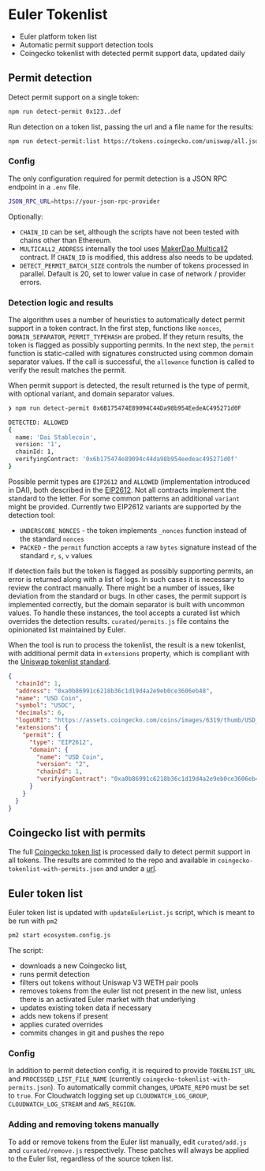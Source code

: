 # Euler Tokenlist

- Euler platform token list
- Automatic permit support detection tools
- Coingecko tokenlist with detected permit support data, updated daily

## Permit detection
Detect permit support on a single token:
```bash
npm run detect-permit 0x123..def
```

Run detection on a token list, passing the url and a file name for the results:
```bash
npm run detect-permit:list https://tokens.coingecko.com/uniswap/all.json coingecko-tokenlist-with-permits.json
```

### Config
The only configuration required for permit detection is a JSON RPC endpoint in a `.env` file.

```bash
JSON_RPC_URL=https://your-json-rpc-provider
```

Optionally:
- `CHAIN_ID` can be set, although the scripts have not been tested with chains other than Ethereum.
- `MULTICALL2_ADDRESS` internally the tool uses [MakerDao Multicall2](https://github.com/makerdao/multicall/blob/master/src/Multicall2.sol) contract. If `CHAIN_ID` is modified, this address also needs to be updated.
- `DETECT_PERMIT_BATCH_SIZE` controls the number of tokens processed in parallel. Default is 20, set to lower value in case of network / provider errors.

### Detection logic and results
The algorithm uses a number of heuristics to automatically detect permit support in a token contract. In the first step, functions like `nonces`, `DOMAIN_SEPARATOR`, `PERMIT_TYPEHASH` are probed. If they return results, the token is flagged as possibly supporting permits. In the next step, the `permit` function is static-called with signatures constructed using common domain separator values. If the call is successful, the `allowance` function is called to verify the result matches the permit.

When permit support is detected, the result returned is the type of permit, with optional variant, and domain separator values.
```bash
❯ npm run detect-permit 0x6B175474E89094C44Da98b954EedeAC495271d0F

DETECTED: ALLOWED 
{
  name: 'Dai Stablecoin',
  version: '1',
  chainId: 1,
  verifyingContract: '0x6b175474e89094c44da98b954eedeac495271d0f'
}
```

Possible permit types are `EIP2612` and `ALLOWED` (implementation introduced in DAI), both described in the [EIP2612](https://eips.ethereum.org/EIPS/eip-2612). 
Not all contracts implement the standard to the letter. For some common patterns an additional `variant` might be provided. Currently two EIP2612 variants are supported by the detection tool:
- `UNDERSCORE_NONCES` - the token implements `_nonces` function instead of the standard `nonces`
- `PACKED` - the `permit` function accepts a raw `bytes` signature instead of the standard `r`, `s`, `v` values

If detection fails but the token is flagged as possibly supporting permits, an error is returned along with a list of logs. In such cases it is necessary to review the contract manually. There might be a number of issues, like deviation from the standard or bugs. In other cases, the permit support is implemented correctly, but the domain separator is built with uncommon values. To handle these instances, the tool accepts a curated list which overrides the detection results. `curated/permits.js` file contains the opinionated list maintained by Euler.

When the tool is run to process the tokenlist, the result is a new tokenlist, with additional permit data in `extensions` property, which is compliant with the [Uniswap tokenlist standard](https://github.com/Uniswap/token-lists).
```json
{
  "chainId": 1,
  "address": "0xa0b86991c6218b36c1d19d4a2e9eb0ce3606eb48",
  "name": "USD Coin",
  "symbol": "USDC",
  "decimals": 6,
  "logoURI": "https://assets.coingecko.com/coins/images/6319/thumb/USD_Coin_icon.png?1547042389",
  "extensions": {
    "permit": {
      "type": "EIP2612",
      "domain": {
        "name": "USD Coin",
        "version": "2",
        "chainId": 1,
        "verifyingContract": "0xa0b86991c6218b36c1d19d4a2e9eb0ce3606eb48"
      }
    }
  }
}
```

## Coingecko list with permits

The full [Coingecko token list](https://tokens.coingecko.com/uniswap/all.json) is processed daily to detect permit support in all tokens. The results are commited to the repo and available in `coingecko-tokenlist-with-permits.json` and under a [url]('https://raw.githubusercontent.com/euler-xyz/euler-tokenlist/master/coingecko-tokenlist-with-permits.json').

## Euler token list

Euler token list is updated with `updateEulerList.js` script, which is meant to be run with `pm2`
```bash
pm2 start ecosystem.config.js
``` 

The script:
- downloads a new Coingecko list,
- runs permit detection
- filters out tokens without Uniswap V3 WETH pair pools
- removes tokens from the euler list not present in the new list, unless there is an activated Euler market with that underlying
- updates existing token data if necessary
- adds new tokens if present
- applies curated overrides
- commits changes in git and pushes the repo

### Config

In addition to permit detection config, it is required to provide `TOKENLIST_URL` and `PROCESSED_LIST_FILE_NAME` (currently `coingecko-tokenlist-with-permits.json`). To automatically commit changes, `UPDATE_REPO` must be set to `true`. For Cloudwatch logging set up `CLOUDWATCH_LOG_GROUP`, `CLOUDWATCH_LOG_STREAM` and `AWS_REGION`.

### Adding and removing tokens manually

To add or remove tokens from the Euler list manually, edit `curated/add.js` and `curated/remove.js` respectively. These patches will always be applied to the Euler list, regardless of the source token list.